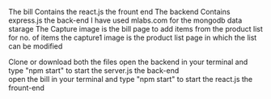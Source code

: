 The bill Contains the react.js the frount end
The backend Contains express.js the back-end 
I have used mlabs.com for the mongodb data starage
The Capture image is the bill page to add items from the product list for no. of items 
the capture1 image is the product list page in which the list can be modified 

Clone or download both the files
open the backend in your terminal and type "npm start" to start the server.js the back-end   
open the bill in your terminal and type "npm start" to start the react.js the frount-end
